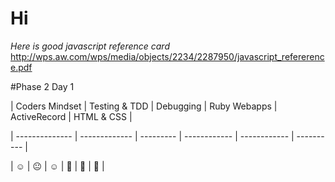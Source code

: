 # Hi

_Here is good javascript reference card_
http://wps.aw.com/wps/media/objects/2234/2287950/javascript_refererence.pdf

#Phase 2 Day 1

| Coders Mindset  | Testing & TDD | Debugging | Ruby Webapps | ActiveRecord | HTML & CSS |

| -------------- | ------------- | --------- | ------------ | ------------ | ---------- |

| :relaxed:             | :neutral_face:    | :relaxed:    | :grimacing:      | :grimacing:      | :grimacing:  |
